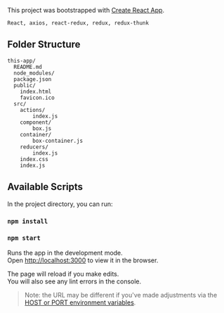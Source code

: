 This project was bootstrapped with [Create React App](https://github.com/facebookincubator/create-react-app).

`React, axios, react-redux, redux, redux-thunk`

## Folder Structure

```
this-app/
  README.md
  node_modules/
  package.json
  public/
    index.html
    favicon.ico
  src/
    actions/
        index.js
    component/
        box.js
    container/
        box-container.js
    reducers/
        index.js
    index.css
    index.js
```

## Available Scripts

In the project directory, you can run:
### `npm install`
### `npm start`

Runs the app in the development mode.<br>
Open [http://localhost:3000](http://localhost:3000) to view it in the browser.

The page will reload if you make edits.<br>
You will also see any lint errors in the console.


>Note: the URL may be different if you've made adjustments via the [HOST or PORT environment variables](#advanced-configuration).
